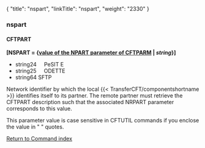 {
    "title": "nspart",
    "linkTitle": "nspart",
    "weight": "2330"
}<span id="nspart"></span>

### nspart

#### CFTPART

**\[NSPART = {<u>value of the NPART
parameter of CFTPARM</u> | *string*}\]**

-   string24     PeSIT
    E  
-   string25     ODETTE
-   string64 SFTP  

Network identifier by which the
local  {{< TransferCFT/componentshortname  >}} identifies itself to its partner. The remote partner must retrieve the CFTPART description such that the
associated NRPART parameter corresponds to this value.

This parameter value is case sensitive in CFTUTIL commands if you enclose the value in " " quotes.

[Return to Command index](../../)
